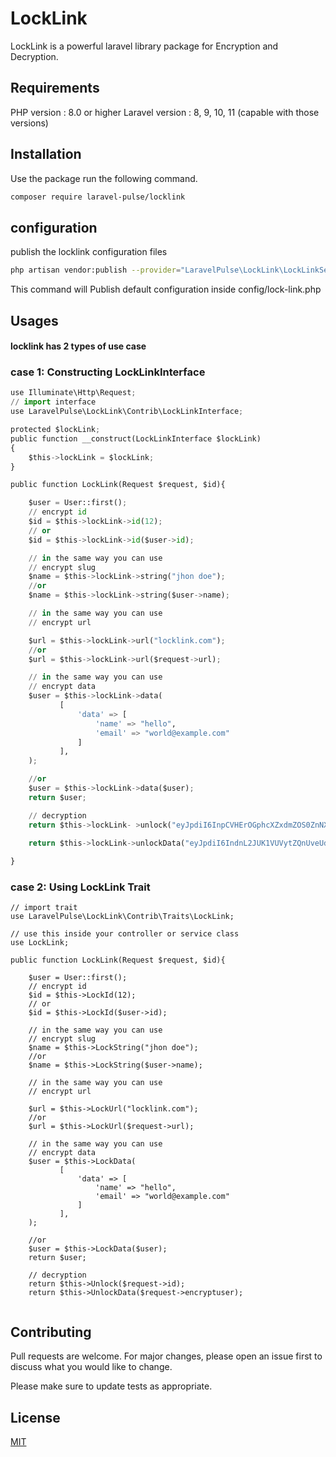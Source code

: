 # LockLink

LockLink is a powerful laravel library package for Encryption and Decryption.

## Requirements

PHP version : 8.0 or higher
Laravel version : 8, 9, 10, 11 (capable with those versions)

## Installation

Use the package run the following command.

```bash
composer require laravel-pulse/locklink
```

## configuration

publish the locklink configuration files

```bash
php artisan vendor:publish --provider="LaravelPulse\LockLink\LockLinkServiceProvider"
```

This command will Publish default configuration inside config/lock-link.php


## Usages

#### locklink has 2 types of use case

### case 1: Constructing LockLinkInterface

```python
use Illuminate\Http\Request;
// import interface
use LaravelPulse\LockLink\Contrib\LockLinkInterface;

protected $lockLink;
public function __construct(LockLinkInterface $lockLink)
{
    $this->lockLink = $lockLink;
}

public function LockLink(Request $request, $id){

    $user = User::first();
    // encrypt id
    $id = $this->lockLink->id(12);
    // or
    $id = $this->lockLink->id($user->id);

    // in the same way you can use
    // encrypt slug
    $name = $this->lockLink->string("jhon doe");
    //or
    $name = $this->lockLink->string($user->name);

    // in the same way you can use
    // encrypt url

    $url = $this->lockLink->url("locklink.com");
    //or
    $url = $this->lockLink->url($request->url);

    // in the same way you can use
    // encrypt data
    $user = $this->lockLink->data(
           [
               'data' => [
                   'name' => "hello",
                   'email' => "world@example.com"
               ]
           ],
    );

    //or
    $user = $this->lockLink->data($user);
    return $user;

    // decryption
    return $this->lockLink- >unlock("eyJpdiI6InpCVHErOGphcXZxdmZOS0ZnNXhnQXc9PSIsInZhbHVlIjoiZzVpWkJ6Z1l6MDdORGFMblUyam5yUT09IiwibWFjIjoiYjZiZTEyNGIzZjA0OTE0ZjJlZWE3ZTFhZGEyMjRlZDY1MGJhNGFhODE5ZTk3MzMzMGNkYmY0OGY0MzY2NmZiMSIsInRhZyI6IiJ9");

    return $this->lockLink->unlockData("eyJpdiI6IndnL2JUK1VUVytZQnUveUdJbjhBSmc9PSIsInZhbHVlIjoiR2tJQXFkR245RUN4OC9BMXU2b0pnNHBhZm5WTFh3cWRTR3g2RFhNRWtDNk9nZ3pLOTBUTkE0eEp2MWliekJVVjllcE1KcjFCR1dtLzB3dmg0MzNJQ1NNMEhaTDhGZU04QStYcTJuNkFHZ0xPVkpVSFpFcmc4MjVSYWs5Qi9PRWUiLCJtYWMiOiJhN2Q0MTEyMDlmMWIxMGI2YmUxOTVmNjg5ZWFhNzdjMDE5ZGY3YmQwMWQwYjNkMjg4MzA5YWU5ZWE1ZjQzZGNkIiwidGFnIjoiIn0");
        
}
```

### case 2: Using LockLink Trait

```paython
// import trait
use LaravelPulse\LockLink\Contrib\Traits\LockLink;

// use this inside your controller or service class
use LockLink;

public function LockLink(Request $request, $id){

    $user = User::first();
    // encrypt id
    $id = $this->LockId(12);
    // or
    $id = $this->LockId($user->id);

    // in the same way you can use
    // encrypt slug
    $name = $this->LockString("jhon doe");
    //or
    $name = $this->LockString($user->name);

    // in the same way you can use
    // encrypt url

    $url = $this->LockUrl("locklink.com");
    //or
    $url = $this->LockUrl($request->url);

    // in the same way you can use
    // encrypt data
    $user = $this->LockData(
           [
               'data' => [
                   'name' => "hello",
                   'email' => "world@example.com"
               ]
           ],
    );

    //or
    $user = $this->LockData($user);
    return $user;

    // decryption
    return $this->Unlock($request->id);
    return $this->UnlockData($request->encryptuser);
    
```


## Contributing

Pull requests are welcome. For major changes, please open an issue first
to discuss what you would like to change.

Please make sure to update tests as appropriate.

## License

[MIT](https://choosealicense.com/licenses/mit/)
